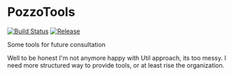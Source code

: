 # PozzoTools

[![Build Status](https://travis-ci.org/Pozzoooo/PozzoTools.svg?branch=master)](https://travis-ci.org/Pozzoooo/PozzoTools)
[![Release](https://img.shields.io/badge/JitPack-snapshot-green.svg)](https://jitpack.io/#Pozzoooo/PozzoTools)

Some tools for future consultation

Well to be honest I'm not anymore happy with Util approach, its too messy.
I need more structured way to provide tools, or at least rise the organization.
